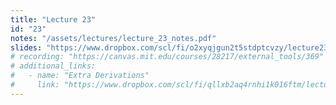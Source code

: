 ```yaml
---
title: "Lecture 23"
id: "23"
notes: "/assets/lectures/lecture_23_notes.pdf"
slides: "https://www.dropbox.com/scl/fi/o2xyqjgun2t5stdptcvzy/lecture23_slides.pdf?rlkey=14rsyktqz3bc0814wp1czpq3x&st=7w142o2w&dl=0"
# recording: "https://canvas.mit.edu/courses/28217/external_tools/369"
# additional_links:
#   - name: "Extra Derivations"
#     link: "https://www.dropbox.com/scl/fi/qllxb2aq4rnhi1k016ftm/lecture21_derivations.pdf?rlkey=y4919wyfn68oz99pspxugu1hd&st=dbxh063y&dl=0"
---
```

